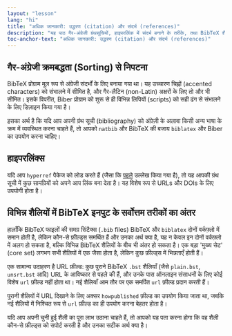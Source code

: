 ```yaml
---
layout: "lesson"
lang: "hi"
title: "अधिक जानकारी: उद्धरण (citation) और संदर्भ (references)"
description: "यह पाठ गैर-अंग्रेजी ग्रंथसूचियों, हाइपरलिंक में संदर्भ बनाने के तरीके, तथा BibTeX शैलियों के बीच मुख्य अंतरों पर प्रकाश डालता है।"
toc-anchor-text: "अधिक जानकारी: उद्धरण (citation) और संदर्भ (references)"
---
```


## गैर-अंग्रेजी क्रमबद्धता (Sorting) से निपटना

BibTeX प्रोग्राम मूल रूप से अंग्रेजी संदर्भों के लिए बनाया गया था। यह उच्चारण चिह्नों (accented characters) को संभालने में सीमित है, और गैर-लैटिन (non-Latin) अक्षरों के लिए तो और भी सीमित। इसके विपरीत, Biber प्रोग्राम को शुरू से ही विभिन्न लिपियों (scripts) को सही ढंग से संभालने के लिए डिज़ाइन किया गया है।  

इसका अर्थ है कि यदि आप अपनी ग्रंथ सूची (bibliography) को अंग्रेज़ी के अलावा किसी अन्य भाषा के क्रम में व्यवस्थित करना चाहते हैं, तो आपको `natbib` और BibTeX की बजाय `biblatex` और Biber का उपयोग करना चाहिए।



## हाइपरलिंक्स

यदि आप `hyperref` पैकेज को लोड करते हैं (जैसा कि [पहले](more-09) उल्लेख किया गया है), तो यह आपकी ग्रंथ सूची में कुछ सामग्रियों को अपने आप लिंक बना देता है। यह विशेष रूप से URLs और DOIs के लिए उपयोगी होता है।




## विभिन्न शैलियों में BibTeX इनपुट के सर्वोत्तम तरीकों का अंतर

हालाँकि BibTeX फाइलों की समग्र सिंटैक्स (`.bib` files) BibTeX और `biblatex` दोनों वर्कफ़्लो में समान होती है, लेकिन कौन-से फ़ील्ड्स समर्थित हैं और उनका अर्थ क्या है, यह न केवल इन दोनों वर्कफ़्लो में अलग हो सकता है, बल्कि विभिन्न BibTeX शैलियों के बीच भी अंतर हो सकता है। एक बड़ा 'मुख्य सेट' (core set) लगभग सभी शैलियों में एक जैसा होता है, लेकिन कुछ फ़ील्ड्स में भिन्नताएँ होती हैं।

एक सामान्य उदाहरण है URL फ़ील्ड: कुछ पुराने BibTeX `.bst` शैलियाँ (जैसे `plain.bst`, `unsrt.bst` आदि) URL के आविष्कार से पहले की हैं, और उनके पास ऑनलाइन संसाधनों के लिए कोई विशेष `url` फ़ील्ड नहीं होता था। नई शैलियाँ आम तौर पर एक समर्पित `url` फ़ील्ड प्रदान करती हैं।

पुरानी शैलियों में URL दिखाने के लिए अक्सर `howpublished` फ़ील्ड का उपयोग किया जाता था, जबकि नई शैलियों में निश्चित रूप से `url` फ़ील्ड का ही उपयोग करना बेहतर होता है।

यदि आप अपनी चुनी हुई शैली का पूरा लाभ उठाना चाहते हैं, तो आपको यह पता करना होगा कि वह शैली कौन-से फ़ील्ड्स को सपोर्ट करती है और उनका सटीक अर्थ क्या है।